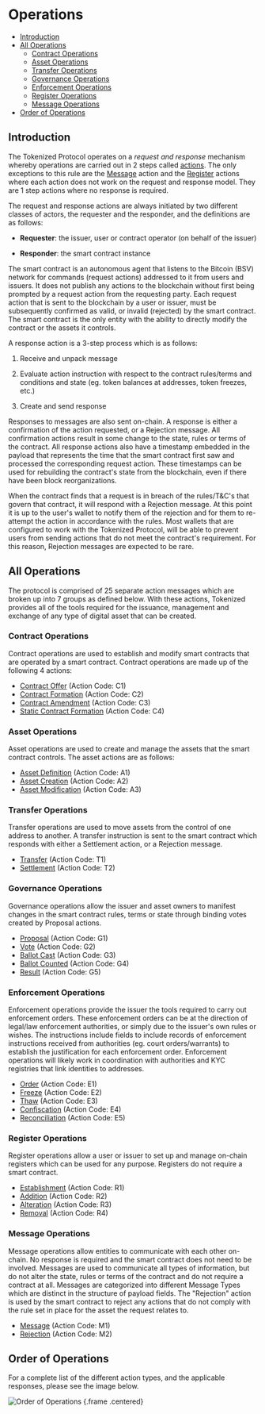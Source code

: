 # Operations

- [Introduction](#introduction)
- [All Operations](#all-operations)
  - [Contract Operations](#contract-operations)
  - [Asset Operations](#asset-operations)
  - [Transfer Operations](#transfer-operations)
  - [Governance Operations](#governance-operations)
  - [Enforcement Operations](#enforcement-operations)
  - [Register Operations](#register-operations)
  - [Message Operations](#message-operations)
- [Order of Operations](#operation-order)

<a name="introduction"></a>
## Introduction

The Tokenized Protocol operates on a _request and response_ mechanism whereby operations are carried out in 2 steps called [actions](../protocol/actions#action-actions).  The only exceptions to this rule are the [Message](../protocol/actions#action-actions#action-message) action and the [Register](../protocol/actions#action-actions#action-addition) actions where each action does not work on the request and response model. They are 1 step actions where no response is required.

The request and response actions are always initiated by two different classes of actors, the requester and the responder, and the definitions are as follows:

- **Requester**: the issuer, user or contract operator (on behalf of the issuer)

- **Responder**: the smart contract instance

The smart contract is an autonomous agent that listens to the Bitcoin (BSV) network for commands (request actions) addressed to it from users and issuers. It does not publish any actions to the blockchain without first being prompted by a request action from the requesting party. Each request action that is sent to the blockchain by a user or issuer, must be subsequently confirmed as valid, or invalid (rejected) by the smart contract. The smart contract is the only entity with the ability to directly modify the contract or the assets it controls. 

A response action is a 3-step process which is as follows:

1. Receive and unpack message

2. Evaluate action instruction with respect to the contract rules/terms and conditions and state (eg. token balances at addresses, token freezes, etc.)

3. Create and send response

Responses to messages are also sent on-chain. A response is either a confirmation of the action requested, or a Rejection message. All confirmation actions result in some change to the state, rules or terms of the contract.  All response actions also have a timestamp embedded in the payload that represents the time that the smart contract first saw and processed the corresponding request action.  These timestamps can be used for rebuilding the contract's state from the blockchain, even if there have been block reorganizations. 

When the contract finds that a request is in breach of the rules/T&C's that govern that contract, it will respond with a Rejection message. At this point it is up to the user's wallet to notify them of the rejection and for them to re-attempt the action in accordance with the rules. Most wallets that are configured to work with the Tokenized Protocol, will be able to prevent users from sending actions that do not meet the contract's requirement. For this reason, Rejection messages are expected to be rare.

<a name="all-operations"></a>
## All Operations

The protocol is comprised of 25 separate action messages which are broken up into 7 groups as defined below. With these actions, Tokenized provides all of the tools required for the issuance, management and exchange of any type of digital asset that can be created.

<a name="contract-operations"></a>
### Contract Operations

Contract operations are used to establish and modify smart contracts that are operated by a smart contract. Contract operations are made up of the following 4 actions:

* [Contract Offer](../protocol/actions#action-contract-offer) (Action Code: C1)
* [Contract Formation](../protocol/actions#action-contract-formation) (Action Code: C2)
* [Contract Amendment](../protocol/actions#action-contract-amendment) (Action Code: C3)
* [Static Contract Formation](../protocol/actions#action-static-contract-formation) (Action Code: C4)

<a name="asset-operations"></a>
### Asset Operations

Asset operations are used to create and manage the assets that the smart contract controls. The asset actions are as follows:

* [Asset Definition](../protocol/actions#action-asset-definition) (Action Code: A1)
* [Asset Creation](../protocol/actions#action-asset-creation) (Action Code: A2)
* [Asset Modification](../protocol/actions#action-asset-modification) (Action Code: A3)

<a name="transfer-operations"></a>
### Transfer Operations

Transfer operations are used to move assets from the control of one address to another. A transfer instruction is sent to the smart contract which responds with either a Settlement action, or a Rejection message.

* [Transfer](../protocol/actions#action-transfer) (Action Code: T1)
* [Settlement](../protocol/actions#action-settlement) (Action Code: T2)

<a name="governance-operations"></a>
### Governance Operations

Governance operations allow the issuer and asset owners to manifest changes in the smart contract rules, terms or state through binding votes created by Proposal actions.

* [Proposal](../protocol/actions#action-proposal) (Action Code: G1)
* [Vote](../protocol/actions#action-vote) (Action Code: G2)
* [Ballot Cast](../protocol/actions#action-ballot-cast) (Action Code: G3)
* [Ballot Counted](../protocol/actions#action-ballot-counted) (Action Code: G4)
* [Result](../protocol/actions#action-result) (Action Code: G5)

<a name="enforcement-operations"></a>
### Enforcement Operations

Enforcement operations provide the issuer the tools required to carry out enforcement orders.  These enforcement orders can be at the direction of legal/law enforcement authorities, or simply due to the issuer's own rules or wishes.  The instructions include fields to include records of enforcement instructions received from authorities (eg. court orders/warrants) to establish the justification for each enforcement order.  Enforcement operations will likely work in coordination with authorities and KYC registries that link identities to addresses.

* [Order](../protocol/actions#action-order) (Action Code: E1)
* [Freeze](../protocol/actions#action-freeze) (Action Code: E2)
* [Thaw](../protocol/actions#action-thaw) (Action Code: E3)
* [Confiscation](../protocol/actions#action-confiscation) (Action Code: E4)
* [Reconciliation](../protocol/actions#action-reconciliation) (Action Code: E5)

<a name="register-operations"></a>
### Register Operations

Register operations allow a user or issuer to set up and manage on-chain registers which can be used for any purpose.  Registers do not require a smart contract.

* [Establishment](../protocol/actions#action-establishment) (Action Code: R1)
* [Addition](../protocol/actions#action-addition) (Action Code: R2)
* [Alteration](../protocol/actions#action-alteration) (Action Code: R3)
* [Removal](../protocol/actions#action-removal) (Action Code: R4)

<a name="message-operations"></a>
### Message Operations

Message operations allow entities to communicate with each other on-chain. No response is required and the smart contract does not need to be involved.  Messages are used to communicate all types of information, but do not alter the state, rules or terms of the contract and do not require a contract at all.  Messages are categorized into different Message Types which are distinct in the structure of payload fields. The "Rejection" action is used by the smart contract to reject any actions that do not comply with the rule set in place for the asset the request relates to.

* [Message](../protocol/actions#action-message) (Action Code: M1)
* [Rejection](../protocol/actions#action-rejection) (Action Code: M2)

<a name="operation-order"></a>
## Order of Operations

For a complete list of the different action types, and the applicable responses, please see the image below.

![Order of Operations](https://raw.githubusercontent.com/tokenized/docs/master/images/order-of-operations.svg?sanitize=true) {.frame .centered}
